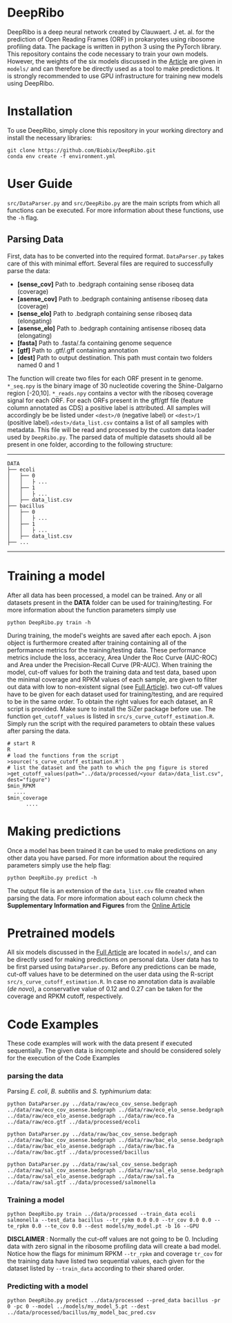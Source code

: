 # DeepRibo

DeepRibo is a deep neural network created by Clauwaert. J et. al. for the prediction of Open Reading Frames (ORF) in prokaryotes using ribosome profiling data. The package is written in python 3 using the PyTorch library. This repository contains the code necessary to train your own models. However, the weights of the six models discussed in the [Article](.) are given in `models/` and can therefore be directly used as a tool to make predictions. It is strongly recommended to use GPU infrastructure for training new models using DeepRibo. 

# Installation

To use DeepRibo, simply clone this repository in your working directory and install the necessary libraries:

	git clone https://github.com/Biobix/DeepRibo.git
	conda env create -f environment.yml
 

# User Guide

`src/DataParser.py` and `src/DeepRibo.py` are the main scripts from which all functions can be executed. For more information about these functions, use the  `-h` flag.

## Parsing Data
First, data has to be converted into the required format. `DataParser.py` takes care of this with minimal effort. Several files are required to successfully parse the data:

- **[sense_cov]**    Path to .bedgraph containing sense riboseq data (coverage)
- **[asense_cov]**   Path to .bedgraph containing antisense riboseq data (coverage)
- **[sense_elo]**    Path to .bedgraph containing sense riboseq data (elongating)
- **[asense_elo]**   Path to .bedgraph containing antisense riboseq data (elongating)
- **[fasta]**        Path to .fasta/.fa containing genome sequence
- **[gtf]**      Path to .gtf/.gff containing annotation
- **[dest]**  Path to output destination. This path must contain two folders
               named 0 and 1

The function will create two files for each ORF present in te genome. `*_seq.npy` is the binary image of 30 nucleotide covering the Shine-Dalgarno region  [-20,10]. `*_reads.npy` contains a vector with the riboseq coverage signal for each ORF. For each ORFs present in the gff/gtf file (feature column annotated as CDS) a positive label is attributed. All samples will accordingly be be listed under `<dest>/0` (negative label) or `<dest>/1` (positive label).`<dest>/data_list.csv` contains a list of all samples with metadata. This file will be read and processed by the custom data loader used by `DeepRibo.py`. The parsed data of multiple datasets should all be present in one folder, according to the following structure:

------------
    DATA
    ├── ecoli
    │   ├── 0
    │   │   ├ ...
    │   ├── 1
    │   │   ├ ...
    │   ├── data_list.csv
    ├── bacillus
    │   ├── 0
    │   │   ├ ...
    │   ├── 1
    │   │   ├ ...
    │   ├── data_list.csv
    ├── ...

----


# Training a model

After all data has been processed, a model can be trained. Any or all datasets present in the **DATA** folder can be used for training/testing. For more information about the function parameters simply use

`python DeepRibo.py train -h`

During training, the model's weights are saved after each epoch. A json object is furthermore created after training containing all of the performance metrics for the training/testing data. These performance metrics include the loss, acceracy, Area Under the Roc Curve (AUC-ROC) and Area under the Precision-Recall Curve (PR-AUC). When training the model, cut-off values for both the training data and test data, based upon the minimal coverage and RPKM values of each sample, are given to filter out data with low to non-existent signal (see [Full Article](.)). two cut-off values have to be given for each dataset used for training/testing, and are required to be in the same order. To obtain the right values for each dataset, an R script is provided. Make sure to install the SiZer package before use. The function `get_cutoff_values` is listed in `src/s_curve_cutoff_estimation.R`. Simply run the script with the required parameters to obtain these values after parsing the data. 

	# start R	
	R
	# load the functions from the script
	>source('s_curve_cutoff_estimation.R')
	# list the dataset and the path to which the png figure is stored
	>get_cutoff_values(path="../data/processed/<your data>/data_list.csv", dest="figure")
	$min_RPKM
	  ....
	$min_coverage
       	  ....

 
# Making predictions 

Once a model has been trained it can be used to make predictions on any other data you have parsed. For more information about the required parameters simply use the help flag:

`python DeepRibo.py predict -h`

The output file is an extension of the `data_list.csv` file created when parsing the data. For more information about each column check the **Supplementary Information and Figures** from the [Online Article](.)

# Pretrained models

All six models discussed in the [Full Article](.) are located in `models/`, and can be directly used for making predictions on personal data. User data has to be first parsed using `DataParser.py`. Before any predictions can be made, cut-off values have to be determined on the user data using the R-script `src/s_curve_cutoff_estimation.R`. In case no annotation data is available (*de novo*), a conservative value of 0.12 and 0.27 can be taken for the coverage and RPKM cutoff, respectively.


# Code Examples
These code examples will work with the data present if executed sequentially. The given data is incomplete and should be considered solely for the execution of the Code Examples

### parsing the data
Parsing *E. coli*, *B. subtilis* and *S. typhimurium* data:

`python DataParser.py ../data/raw/eco_cov_sense.bedgraph ../data/raw/eco_cov_asense.bedgraph ../data/raw/eco_elo_sense.bedgraph ../data/raw/eco_elo_asense.bedgraph ../data/raw/eco.fa ../data/raw/eco.gtf ../data/processed/ecoli`

`python DataParser.py ../data/raw/bac_cov_sense.bedgraph ../data/raw/bac_cov_asense.bedgraph ../data/raw/bac_elo_sense.bedgraph ../data/raw/bac_elo_asense.bedgraph ../data/raw/bac.fa ../data/raw/bac.gtf ../data/processed/bacillus`

`python DataParser.py ../data/raw/sal_cov_sense.bedgraph ../data/raw/sal_cov_asense.bedgraph ../data/raw/sal_elo_sense.bedgraph ../data/raw/sal_elo_asense.bedgraph ../data/raw/sal.fa ../data/raw/sal.gtf ../data/processed/salmonella`

### Training a model

`python DeepRibo.py train ../data/processed --train_data ecoli salmonella --test_data bacillus --tr_rpkm 0.0 0.0 --tr_cov 0.0 0.0 --te_rpkm 0.0 --te_cov 0.0 --dest models/my_model.pt -b 16 --GPU`

**DISCLAIMER** : Normally the cut-off values are not going to be 0. Including data with zero signal in the ribosome profiling data will create a bad model. Notice how the flags for minimum RPKM `--tr_rpkm` and coverage `tr_cov` for the training data have listed two sequential values, each given for the dataset listed by `--train_data` according to their shared order.

### Predicting with a model

`python DeepRibo.py predict ../data/processed --pred_data bacillus -pr 0 -pc 0 --model ../models/my_model_5.pt --dest ../data/processed/bacillus/my_model_bac_pred.csv`
